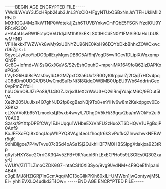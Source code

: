 -----BEGIN AGE ENCRYPTED FILE-----
YWdlLWVuY3J5cHRpb24ub3JnL3YxCi0+IFgyNTUxOSBxNnJsYTFHUkliMlI2RFJD
MXh1OGJ4MzRkWTNPQWdtekJjZzh6TUVBYnkwCmFQbE5FSGNIYzdIOU9YRFcvR3Q0
aHA4aUswRW1Fc1pQVVU1djJlM1hKSkEKLS0tIHlCdEN0Y1FMSlB0aHdLbU8wMHND
VFlHekkxTWZWVk8wMy9xU0NYZU96NE0KoH96DQYbDkbBhhxZOWCxwcrD6Zjjlk+L
SgyoLJyAeoYipDO3plIExyMgxsDB6G5Af9hjVogD5wvRCev1DLiplXWqxqmpQh9P
Gc8G+lofmd+WlSsQGx9GaVS/S2vEshOpuhD+mpehiMX1649foQ62IzDAPKosPGp6
LVyfKRiH4I8sPA1s0oylb48GM7pxfOXa6UxfzR0GytOIrpjxalZj2tQqTrHCv4pq
JC8dDm0UDQX/D5UwGmdSuRxNt3I8QdqOWBMBOUpEU9Wb64ddrtnGec0vpPmZYfoH
hbUOirnO8JIZrPoS9/U43GZJzrjsdUeXzrWxU3+Q26lRmjYdajcM6O/9EDut5IV4
Xe2h205UuJlxs4Q7ghNJD2fp8xgBaxN3j9To8+mYlHv6w8m2Kekdpgxv0EoX9Ksz
cLXyVVoKb65YLmoeksLjRwxb4wvy/L7DhgDV5kH/39gqv2ba/mWOkFo2ul5Y8A0B
Szskr/9YXtpDPEfCWy1EJHUqqu1WHbeEXrVhFU2zHuoXTSDHQvV1UPgBqiP0Anf9
KxJFFXoFQI8x0hqUopWhPYQ8VAgI4eoLfhoqfr6kSIvPufkQZInwchwkNFBWr5gK
9dhiBljgoe7P4wTvvu07oBSd4oASs1Sj2QJkhH3F7MOHBSSIpgXtlakjxa923tRp
gRyfsHXY8ue2OrriGK3Q4v5ZFB+9KYaqbI6frLExECPHo9s9LSGlEs0Q302xayrU
vWUfV/ZlTTLZmoCZDKGG7+ntaCSl10Xi3Syo/9vg9UvdNM+4F9QeEfh1pani4B4A
c0gEIMJ8HZiGRj7inGcmAqq/MC13oGIikPKih60xILHUMWbn1jwQontywjM5LEi+
yhhiEVXLQ4udkd3T4Ow=
-----END AGE ENCRYPTED FILE-----
